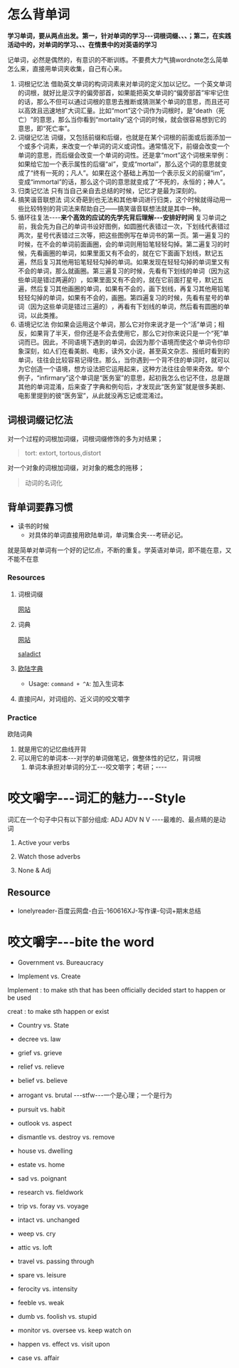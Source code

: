 # 怎么背单词
**学习单词，要从两点出发。第一，针对单词的学习---词根词缀、、、；第二，在实践活动中的，对单词的学习、、、在情景中的对英语的学习**

记单词，必然是偶然的，有意识的不断训练。不要费大力气搞wordnote怎么简单怎么来，直接用单词夹收集，自己有心来。

1. 词根记忆法
    借助英文单词的构词词素来对单词的定义加以记忆。一个英文单词的词根，就好比是汉字的偏旁部首，如果能把英文单词的“偏旁部首”牢牢记住的话，那么不但可以通过词根的意思去推断或猜测某个单词的意思，而且还可以高效且迅速地扩大词汇量。比如“mort”这个词作为词根时，是“death（死亡）​”的意思，那么当你看到“mortality”这个词的时候，就会很容易想到它的意思，即“死亡率”​。
2. 词缀记忆法
    词缀，又包括前缀和后缀，也就是在某个词根的前面或后面添加一个或多个词素，来改变一个单词的词义或词性。通常情况下，前缀会改变一个单词的意思，而后缀会改变一个单词的词性。还是拿“mort”这个词根来举例：如果给它加一个表示属性的后缀“al”​，变成“mortal”​，那么这个词的意思就变成了“终有一死的；凡人”​。如果在这个基础上再加一个表示反义的前缀“im”​，变成“immortal”的话，那么这个词的意思就变成了“不死的，永恒的；神人”​。
3. 归类记忆法
    只有当自己亲自去总结的时候，记忆才是最为深刻的。
4. 搞笑谐音联想法
    词义奇葩到也无法和其他单词进行归类，这个时候就得动用一些比较特别的背词法来帮助自己——搞笑谐音联想法就是其中一种。
5. 循环往复法----**来个高效的应试的先学先背后理解---安排好时间**
    复习单词之前，我会先为自己的单词书设好图例，如圆圈代表错过一次，下划线代表错过两次，星号代表错过三次等，把这些图例写在单词书的第一页。第一遍复习的时候，在不会的单词前面画圈，会的单词则用铅笔轻轻勾掉。第二遍复习的时候，先看画圈的单词，如果里面又有不会的，就在它下面画下划线，默记五遍，然后复习其他用铅笔轻轻勾掉的单词。如果发现在轻轻勾掉的单词里又有不会的单词，那么就画圈。第三遍复习的时候，先看有下划线的单词（因为这些单词是错过两遍的）​，如果里面又有不会的，就在它前面打星号，默记五遍，然后复习其他画圈的单词，如果有不会的，画下划线，再复习其他用铅笔轻轻勾掉的单词，如果有不会的，画圈。第四遍复习的时候，先看有星号的单词（因为这些单词是错过三遍的）​，再看有下划线的单词，然后看有圆圈的单词，以此类推。
6. 语境记忆法
    你如果会运用这个单词，那么它对你来说才是一个“活”单词；相反，如果背了半天，但你还是不会去使用它，那么它对你来说只是一个“死”单词而已。因此，不同语境下遇到的单词，会因为那个语境而使这个单词令你印象深刻，如人们在看美剧、电影，读外文小说，甚至英文杂志、报纸时看到的单词，往往会比较容易记得住。那么，当你遇到一个背不住的单词时，就可以为它创造一个语境，想方设法把它运用起来，这种方法往往会带来奇效。举个例子，​“infirmary”这个单词是“医务室”的意思，起初我怎么也记不住，总是跟其他的单词混淆，后来查了字典和例句后，才发现此“医务室”就是很多美剧、电影里提到的彼“医务室”​，从此就没再忘记或混淆过。

## 词根词缀记忆法
对一个过程的词根加词缀，词根词缀修饰的多为对结果；

> tort: extort, tortous,distort

对一个对象的词根加词缀，对对象的概念的拖移；

> 动词的名词化

## 背单词要靠习惯
* 读书的时候
  * 对具体的单词直接用欧陆单词，单词集合夹---考研必记。

就是简单对单词有一个好的记忆点，不断的重复。学英语对单词，即不能在意，又不能不在意
### Resources

1. 词根词缀   

    [网站](https://www.etymonline.com/cn)
2. 词典

   [网站](https://www.vocabulary.com/dictionary/)

   [saladict](https://saladict.crimx.com/notice)
3. [欧陆字典](https://www.bilibili.com/video/BV1eY411w7bn)
   * Usage: ``command + ^A``: 加入生词本

4. 直接问AI，对词组的、近义词的咬文嚼字

### Practice
欧陆词典
   1. 就是用它的记忆曲线开背
   2. 可以用它的单词本---对学的单词做笔记，做整体性的记忆，背词根
        1. 单词本承担对单词的分工---咬文嚼字；考研；----


# 咬文嚼字---词汇的魅力---Style

词汇在一个句子中只有以下部分组成: ADJ ADV N V ----最难的、最点睛的是动词

1. Active your verbs

2. Watch those adverbs

3. None & Adj

## Resource 
* lonelyreader-百度云网盘-白云-160616XJ-写作课-句词+期末总结


# 咬文嚼字---bite the word
* Government vs. Bureaucracy

* Implement vs. Create

Implement 
: to make sth that has been officially decided start to happen or be used

creat
: to make sth happen or exist


* Country vs. State

* decree vs. law

* grief vs. grieve
* relief vs. relieve
* belief vs. believe
* arrogant vs. brutal ---stfw---一个是心理；一个是行为
* pursuit vs. habit
* outlook vs. aspect
* dismantle vs. destroy vs. remove
* house vs. dwelling
* estate vs. home
* sad vs. poignant
* research vs. fieldwork
* trip vs. foray vs. voyage
* intact vs. unchanged
* weep vs. cry
* attic vs. loft
* travel vs. passing through
* spare vs. leisure
* ferocity vs. intensity
* feeble vs. weak
* dumb vs. foolish vs. stupid
* monitor vs. oversee vs. keep watch on
* happen vs. effect vs. visit upon
* case vs. affair